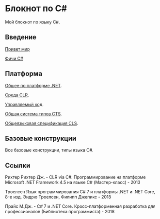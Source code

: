 # Блокнот по C#

Мой блокнот по языку C#.

## Введение
[Привет мир](./welcome/index.md)

[Фичи C#](./welcome/features.md)

## Платформа
[Общее по платформе .NET](./platform/index.md). 

[Среда CLR](./platform/clr.md).

[Управляемый код](./platform/managed.md).

[Общая система типов CTS](./platform/cts.md).

[Общеязыковая спецификация CLS](./platform/cls.md).

## Базовые конструкции
Все базовые конструкции, типы языка C#.


## Ссылки
Рихтер Рихтер Дж. -  CLR via C#. Программирование на платформе Microsoft .NET Framework 4.5 на языке C# (Мастер-класс) - 2013

Троелсен Язык программирования C# 7 и платформы .NET и .NET Core, 8-е изд. Эндрю Троелсен, Филипп Джепикс - 2018

Прайс М.Дж. - C# 7 и .NET Core. Кросс-платформенная разработка для профессионалов (Библиотека программиста) - 2018

